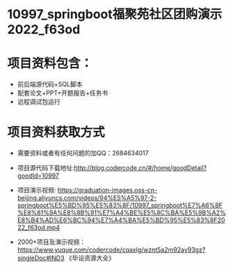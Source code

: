 # 10997_springboot福聚苑社区团购演示2022_f63od
 
# 项目资料包含：
* 前后端源代码+SQL脚本
* 配套论文+PPT+开题报告+任务书
* 远程调试包运行

# 项目资料获取方式
* 需要资料或者有任何问题的加QQ：2684634017
* 项目源代码下载地址:http://blog.codercode.cn/#/home/goodDetail?goodId=10997

* 项目演示视频:  https://graduation-images.oss-cn-beijing.aliyuncs.com/videos/94%E5%A5%97-2-springboot%E5%BD%95%E5%83%8F/10997_springboot%E7%A6%8F%E8%81%9A%E8%8B%91%E7%A4%BE%E5%8C%BA%E5%9B%A2%E8%B4%AD%E6%BC%94%E7%A4%BA%E5%BD%95%E5%83%8F2022_f63od.mp4


* 2000+项目及演示视频：https://www.yuque.com/codercode/cqaxlg/wznt5a2m92ay93gz?singleDoc#lND3 《毕设资源大全》






